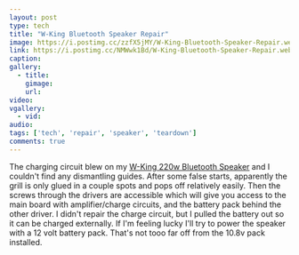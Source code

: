 ```yaml
---
layout: post
type: tech
title: "W-King Bluetooth Speaker Repair"
image: https://i.postimg.cc/zzfX5jMY/W-King-Bluetooth-Speaker-Repair.webp
link: https://i.postimg.cc/NMWwk1Bd/W-King-Bluetooth-Speaker-Repair.webp
caption: 
gallery:
  - title: 
    gimage: 
    url: 
video: 
vgallery:
  - vid: 
audio: 
tags: ['tech', 'repair', 'speaker', 'teardown']
comments: true
---
```


The charging circuit blew on my [W-King 220w Bluetooth Speaker](https://www.amazon.ca/dp/B09ZQTX3WJ) and I couldn't find any dismantling guides.  After some false starts, apparently the grill is only glued in a couple spots and pops off relatively easily.  Then the screws through the drivers are accessible which will give you access to the main board with amplifier/charge circuits, and the battery pack behind the other driver.  I didn't repair the charge circuit, but I pulled the battery out so it can be charged externally.  If I'm feeling lucky I'll try to power the speaker with a 12 volt battery pack.  That's not tooo far off from the 10.8v pack installed.
